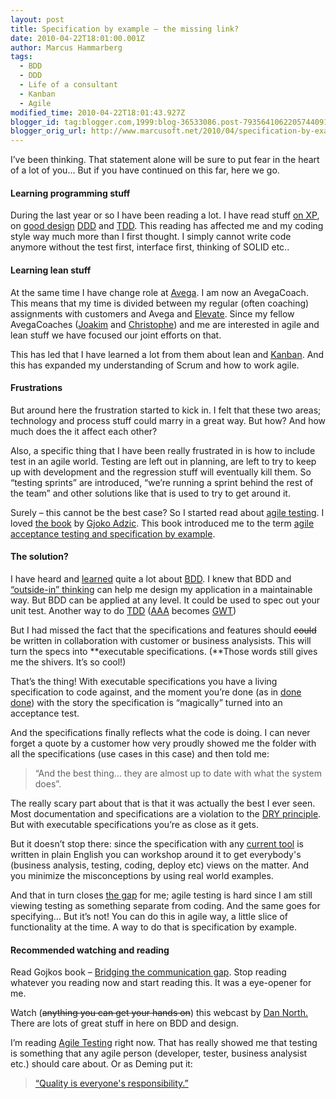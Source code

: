 ```yaml
---
layout: post
title: Specification by example – the missing link?
date: 2010-04-22T18:01:00.001Z
author: Marcus Hammarberg
tags:
  - BDD
  - DDD
  - Life of a consultant
  - Kanban
  - Agile
modified_time: 2010-04-22T18:01:43.927Z
blogger_id: tag:blogger.com,1999:blog-36533086.post-7935641062205744091
blogger_orig_url: http://www.marcusoft.net/2010/04/specification-by-example-missing-link.html
---
```


I’ve been thinking. That statement alone will be sure to put fear in the heart of a lot of you… But if you have continued on this far, here we go.

#### Learning programming stuff

During the last year or so I have been reading a lot. I have read stuff [on XP](http://jamesshore.com/Agile-Book/), on [good design](http://www.marcusoft.net/2009/07/parental-leave-reading.html) [DDD](http://www.amazon.com/Domain-Driven-Design-Tackling-Complexity-Software/dp/0321125215) and [TDD](http://www.marcusoft.net/2009/09/reference-work-3-tdd-by-example.html). This reading has affected me and my coding style way much more than I first thought. I simply cannot write code anymore without the test first, interface first, thinking of SOLID etc..

#### Learning lean stuff

At the same time I have change role at [Avega](http://www.avegagroup.se). I am now an AvegaCoach. This means that my time is divided between my regular (often coaching) assignments with customers and Avega and [Elevate](http://blog.avegagroup.se/elevate/). Since my fellow AvegaCoaches ([Joakim](http://blog.avegagroup.se/JoakimSunden/default.aspx) and [Christophe](http://blog.avegagroup.se/ChristopheAchouiantz/default.aspx)) and me are interested in agile and lean stuff we have focused our joint efforts on that.

This has led that I have learned a lot from them about lean and [Kanban](http://www.slideshare.net/marcusoftnet/kanbanboards). And this has expanded my understanding of Scrum and how to work agile.

#### Frustrations

But around here the frustration started to kick in. I felt that these two areas; technology and process stuff could marry in a great way. But how? And how much does the it affect each other?

Also, a specific thing that I have been really frustrated in is how to include test in an agile world. Testing are left out in planning, are left to try to keep up with development and the regression stuff will eventually kill them. So “testing sprints” are introduced, “we’re running a sprint behind the rest of the team” and other solutions like that is used to try to get around it.

Surely – this cannot be the best case? So I started read about [agile testing](http://www.agiletester.ca). I loved [the book](http://www.acceptancetesting.info/the-book/) by [Gjoko Adzic](http://gojko.net/). This book introduced me to the term [agile acceptance testing and specification by example](http://www.acceptancetesting.info/).

#### The solution?

I have heard and [learned](http://www.marcusoft.net/2010/03/bdd-with-specflow-some-thoughts-after.html) quite a lot about [BDD](http://en.wikipedia.org/wiki/Behavior_Driven_Development). I knew that BDD and [“outside-in” thinking](http://en.wikipedia.org/wiki/Behavior_Driven_Development#Outside-In) can help me design my application in a maintainable way. But BDD can be applied at any level. It could be used to spec out your unit test. Another way to do [TDD](http://en.wikipedia.org/wiki/Test-driven_development) ([AAA](http://www.arrangeactassert.com/) becomes [GWT](http://blog.objectmentor.com/articles/2008/11/27/the-truth-about-bdd))

But I had missed the fact that the specifications and features should ~~could~~ be written in collaboration with customer or business analysists. This will turn the specs into **executable specifications. (**Those words still gives me the shivers. It’s so cool!)

That’s the thing! With executable specifications you have a living specification to code against, and the moment you’re done (as in [done done](http://jamesshore.com/Agile-Book/done_done.html)) with the story the specification is “magically” turned into an acceptance test.

And the specifications finally reflects what the code is doing. I can never forget a quote by a customer how very proudly showed me the folder with all the specifications (use cases in this case) and then told me:

> “And the best thing… they are almost up to date with what the system does”.

The really scary part about that is that it was actually the best I ever seen. Most documentation and specifications are a violation to the [DRY principle](http://en.wikipedia.org/wiki/Don't_repeat_yourself). But with executable specifications you’re as close as it gets.

But it doesn’t stop there: since the specification with any [current tool](http://www.specflow.org) is written in plain English you can workshop around it to get everybody's (business analysis, testing, coding, deploy etc) views on the matter. And you minimize the misconceptions by using real world examples.

And that in turn closes [the gap](http://www.acceptancetesting.info/the-book/) for me; agile testing is hard since I am still viewing testing as something separate from coding. And the same goes for specifying… But it’s not! You can do this in agile way, a little slice of functionality at the time. A way to do that is specification by example.

#### Recommended watching and reading

Read Gojkos book – [Bridging the communication gap](http://www.acceptancetesting.info/the-book/). Stop reading whatever you reading now and start reading this. It was a eye-opener for me.

Watch (~~anything you can get your hands on~~) this webcast by [Dan North.](http://www.infoq.com/presentations/bdd-dan-north) There are lots of great stuff in here on BDD and design.

I’m reading [Agile Testing](http://www.agiletester.ca) right now. That has really showed me that testing is something that any agile person (developer, tester, business analysist etc.) should care about. Or as Deming put it:

> [“Quality is everyone's responsibility.”](http://thinkexist.com/quotes/w._edwards_deming/)
